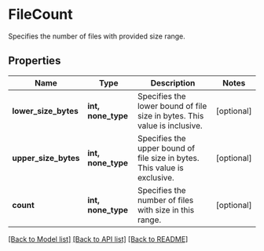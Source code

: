 # FileCount

Specifies the number of files with provided size range.

## Properties
Name | Type | Description | Notes
------------ | ------------- | ------------- | -------------
**lower_size_bytes** | **int, none_type** | Specifies the lower bound of file size in bytes. This value is inclusive. | [optional] 
**upper_size_bytes** | **int, none_type** | Specifies the upper bound of file size in bytes. This value is exclusive. | [optional] 
**count** | **int, none_type** | Specifies the number of files with size in this range. | [optional] 

[[Back to Model list]](../README.md#documentation-for-models) [[Back to API list]](../README.md#documentation-for-api-endpoints) [[Back to README]](../README.md)


